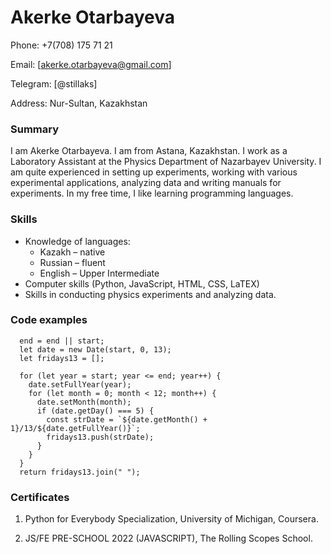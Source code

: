# Akerke Otarbayeva

Phone: +7(708) 175 71 21 

Email: [akerke.otarbayeva@gmail.com]

Telegram: [@stillaks]

Address: Nur-Sultan, Kazakhstan

### Summary
I am Akerke Otarbayeva. I am from Astana, Kazakhstan. I work as a Laboratory Assistant at the Physics Department of Nazarbayev University. I am quite experienced in setting up experiments, working with various experimental applications, analyzing data and writing manuals for experiments. In my free time, I like learning programming languages.

### Skills 
- Knowledge of languages:  
  - Kazakh – native 
  - Russian – fluent 
  - English – Upper Intermediate
- Computer skills (Python, JavaScript, HTML, CSS, LaTEX)
- Skills in conducting physics experiments and analyzing data.

### Code examples
```function fridayTheThirteenths(start, end) {
  end = end || start;
  let date = new Date(start, 0, 13);
  let fridays13 = [];

  for (let year = start; year <= end; year++) {
    date.setFullYear(year);
    for (let month = 0; month < 12; month++) {
      date.setMonth(month);
      if (date.getDay() === 5) {
        const strDate = `${date.getMonth() + 1}/13/${date.getFullYear()}`;
        fridays13.push(strDate);
      }
    }
  }
  return fridays13.join(" ");
```

### Certificates
1. Python for Everybody Specialization, University of Michigan, Coursera.

2. JS/FE PRE-SCHOOL 2022 (JAVASCRIPT), The Rolling Scopes School.